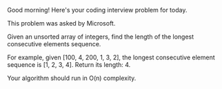 Good morning! Here's your coding interview problem for today.This problem was asked by Microsoft.Given an unsorted array of integers, find the length of the longest consecutiveelements sequence.For example, given [100, 4, 200, 1, 3, 2], the longest consecutive elementsequence is [1, 2, 3, 4]. Return its length: 4.Your algorithm should run in O(n) complexity.